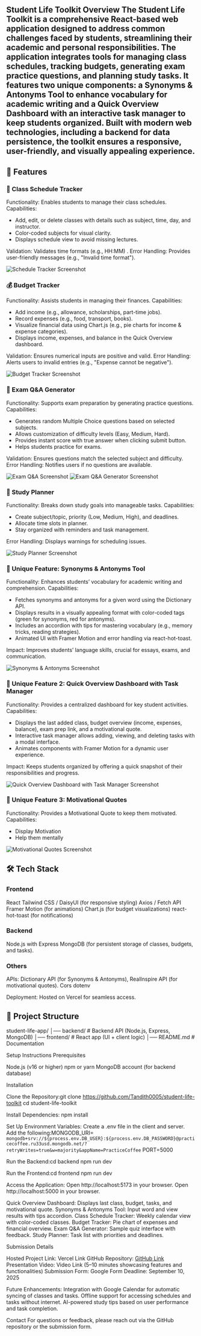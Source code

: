 Student Life Toolkit
Overview
The Student Life Toolkit is a comprehensive React-based web application designed to address common challenges faced by students, streamlining their academic and personal responsibilities. The application integrates tools for managing class schedules, tracking budgets, generating exam practice questions, and planning study tasks. It features two unique components: a Synonyms & Antonyms Tool to enhance vocabulary for academic writing and a Quick Overview Dashboard with an interactive task manager to keep students organized. Built with modern web technologies, including a backend for data persistence, the toolkit ensures a responsive, user-friendly, and visually appealing experience.
---

## 🚀 Features

### 📅 Class Schedule Tracker

Functionality: Enables students to manage their class schedules.
Capabilities:
- Add, edit, or delete classes with details such as subject, time, day, and instructor.
- Color-coded subjects for visual clarity.
- Displays schedule view to avoid missing lectures.


Validation: Validates time formats (e.g., HH:MM) .
Error Handling: Provides user-friendly messages (e.g., "Invalid time format").

![Schedule Tracker Screenshot](./screenshots/Schedule.png)

### 💰 Budget Tracker

Functionality: Assists students in managing their finances.
Capabilities:
- Add income (e.g., allowance, scholarships, part-time jobs).
- Record expenses (e.g., food, transport, books).
- Visualize financial data using Chart.js (e.g., pie charts for income & expense categories).
- Displays income, expenses, and balance in the Quick Overview dashboard.


Validation: Ensures numerical inputs are positive and valid.
Error Handling: Alerts users to invalid entries (e.g., "Expense cannot be negative").

![Budget Tracker Screenshot](./screenshots/Budget.png)

### 📝 Exam Q&A Generator

Functionality: Supports exam preparation by generating practice questions.
Capabilities:
- Generates random Multiple Choice questions based on selected subjects.
- Allows customization of difficulty levels (Easy, Medium, Hard).
- Provides instant score with true answer when clicking submit button.
- Helps students practice for exams.


Validation: Ensures questions match the selected subject and difficulty.
Error Handling: Notifies users if no questions are available.

![Exam Q&A Screenshot](./screenshots/ExamQ.png)
![Exam Q&A Generator Screenshot](./screenshots/ExamQ2.png)

### 📖 Study Planner

Functionality: Breaks down study goals into manageable tasks.
Capabilities:
- Create subject/topic, priority (Low, Medium, High), and deadlines.
- Allocate time slots in planner.
- Stay organized with reminders and task management.


Error Handling: Displays warnings for scheduling issues.

![Study Planner Screenshot](./screenshots/StudyPlanner.png)

### 🌟 Unique Feature: Synonyms & Antonyms Tool

Functionality: Enhances students’ vocabulary for academic writing and comprehension.
Capabilities:
- Fetches synonyms and antonyms for a given word using the Dictionary API.
- Displays results in a visually appealing format with color-coded tags (green for synonyms, red for antonyms).
- Includes an accordion with tips for mastering vocabulary (e.g., memory tricks, reading strategies).
- Animated UI with Framer Motion and error handling via react-hot-toast.


Impact: Improves students’ language skills, crucial for essays, exams, and communication.

![Synonyms & Antonyms Screenshot](./screenshots/Synonym.png)

### 🌟 Unique Feature 2: Quick Overview Dashboard with Task Manager

Functionality: Provides a centralized dashboard for key student activities.
Capabilities:
- Displays the last added class, budget overview (income, expenses, balance), exam prep link, and a motivational quote.
- Interactive task manager allows adding, viewing, and deleting tasks with a modal interface.
- Animates components with Framer Motion for a dynamic user experience.


Impact: Keeps students organized by offering a quick snapshot of their responsibilities and progress.

![ Quick Overview Dashboard with Task Manager Screenshot](./screenshots/Overview.png)


### 🌟 Unique Feature 3: Motivational Quotes

Functionality: Provides a Motivational Quote to keep them motivated.
Capabilities:
- Display Motivation
- Help them mentally

![ Motivational Quotes Screenshot](./screenshots/Motivation.png)

## 🛠️ Tech Stack

### Frontend
React
Tailwind CSS / DaisyUI (for responsive styling)
Axios / Fetch API 
Framer Motion (for animations)
Chart.js (for budget visualizations)
react-hot-toast (for notifications)
### Backend
Node.js with Express
MongoDB (for persistent storage of classes, budgets, and tasks).
### Others
APIs: Dictionary API (for Synonyms & Antonyms), RealInspire API (for motivational quotes).
Cors 
dotenv


Deployment: Hosted on Vercel for seamless access.

## 📂 Project Structure
student-life-app/
│── backend/ # Backend API (Node.js, Express, MongoDB)
│── frontend/ # React app (UI + client logic)
│── README.md # Documentation

Setup Instructions
Prerequisites

Node.js (v16 or higher)
npm or yarn
MongoDB account (for backend database)

Installation

Clone the Repository:git clone https://github.com/Tandith0005/student-life-toolkit
cd student-life-toolkit


Install Dependencies: npm install


Set Up Environment Variables:
Create a .env file in the client and server.
Add the following:MONGODB_URI= `mongodb+srv://${process.env.DB_USER}:${process.env.DB_PASSWORD}@practicecoffee.ru33usd.mongodb.net/?retryWrites=true&w=majority&appName=PracticeCoffee`
PORT=5000




Run the Backend:cd backend
npm run dev


Run the Frontend:cd frontend
npm run dev


Access the Application:
Open http://localhost:5173 in your browser.
Open http://localhost:5000 in your browser.




Quick Overview Dashboard: Displays last class, budget, tasks, and motivational quote.
Synonyms & Antonyms Tool: Input word and view results with tips accordion.
Class Schedule Tracker: Weekly calendar view with color-coded classes.
Budget Tracker: Pie chart of expenses and financial overview.
Exam Q&A Generator: Sample quiz interface with feedback.
Study Planner: Task list with priorities and deadlines.

Submission Details

Hosted Project Link: Vercel Link
GitHub Repository: [GitHub Link](https://github.com/Tandith0005/student-life-toolkit)
Presentation Video: Video Link (5–10 minutes showcasing features and functionalities)
Submission Form: Google Form
Deadline: September 10, 2025


Future Enhancements:
Integration with Google Calendar for automatic syncing of classes and tasks.
Offline support for accessing schedules and tasks without internet.
AI-powered study tips based on user performance and task completion.

Contact
For questions or feedback, please reach out via the GitHub repository or the submission form.